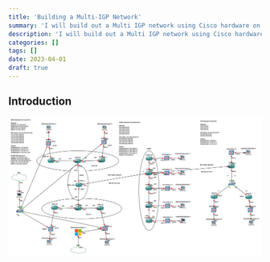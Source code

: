 ```yaml
---
title: 'Building a Multi-IGP Network'
summary: 'I will build out a Multi IGP network using Cisco hardware on the GNS3 platform.'
description: 'I will build out a Multi IGP network using Cisco hardware on the GNS3 platform.'
categories: []
tags: []
date: 2023-04-01
draft: true
---
```


## Introduction
![Topology](igp-topology.png)